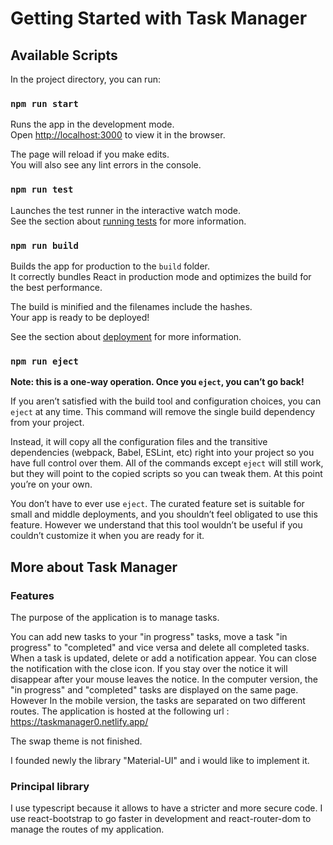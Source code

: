 # Getting Started with Task Manager

## Available Scripts

In the project directory, you can run:

### `npm run start`

Runs the app in the development mode.\
Open [http://localhost:3000](http://localhost:3000) to view it in the browser.

The page will reload if you make edits.\
You will also see any lint errors in the console.

### `npm run test`

Launches the test runner in the interactive watch mode.\
See the section about [running tests](https://facebook.github.io/create-react-app/docs/running-tests) for more information.

### `npm run build`

Builds the app for production to the `build` folder.\
It correctly bundles React in production mode and optimizes the build for the best performance.

The build is minified and the filenames include the hashes.\
Your app is ready to be deployed!

See the section about [deployment](https://facebook.github.io/create-react-app/docs/deployment) for more information.

### `npm run eject`

**Note: this is a one-way operation. Once you `eject`, you can’t go back!**

If you aren’t satisfied with the build tool and configuration choices, you can `eject` at any time. This command will remove the single build dependency from your project.

Instead, it will copy all the configuration files and the transitive dependencies (webpack, Babel, ESLint, etc) right into your project so you have full control over them. All of the commands except `eject` will still work, but they will point to the copied scripts so you can tweak them. At this point you’re on your own.

You don’t have to ever use `eject`. The curated feature set is suitable for small and middle deployments, and you shouldn’t feel obligated to use this feature. However we understand that this tool wouldn’t be useful if you couldn’t customize it when you are ready for it.

## More about Task Manager

### Features

The purpose of the application is to manage tasks.

You can add new tasks to your "in progress" tasks, move a task "in progress" to "completed" and vice versa and delete all completed tasks. When a task is updated, delete or add a notification appear. You can close the notification with the close icon. If you stay over the notice it will disappear after your mouse leaves the notice. In the computer version, the "in progress" and "completed" tasks are displayed on the same page. However In the mobile version, the tasks are separated on two different routes. The application is hosted at the following url : https://taskmanager0.netlify.app/

The swap theme is not finished. 

I founded newly the library "Material-UI" and i would like to implement it.

### Principal library

I use typescript because it allows to have a stricter and more secure code. I use react-bootstrap to go faster in development and react-router-dom to manage the routes of my application.
